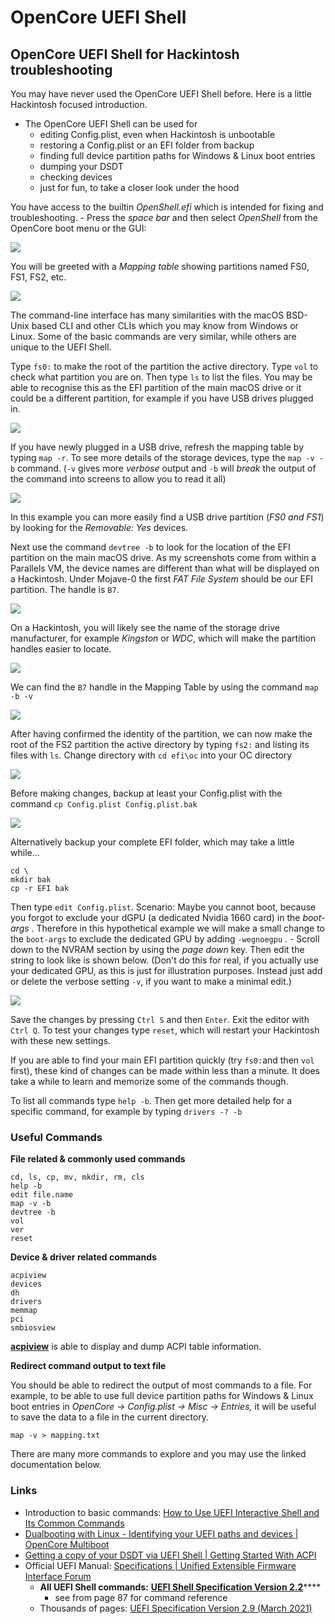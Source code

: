 # OpenCore UEFI Shell

## OpenCore UEFI Shell for Hackintosh troubleshooting

You may have never used the OpenCore UEFI Shell before. Here is a little Hackintosh focused introduction.

* The OpenCore UEFI Shell can be used for
  * editing Config.plist, even when Hackintosh is unbootable
  * restoring a Config.plist or an EFI folder from backup
  * finding full device partition paths for Windows & Linux boot entries
  * dumping your DSDT
  * checking devices
  * just for fun, to take a closer look under the hood

You have access to the builtin _OpenShell.efi_ which is intended for fixing and troubleshooting. - Press the _space bar_ and then select _OpenShell_ from the OpenCore boot menu or the GUI:

![](../.gitbook/assets/image.png)

You will be greeted with a _Mapping table_ showing partitions named FS0, FS1, FS2, etc.&#x20;

![](../.gitbook/assets/EFI-mapping-table.png)

The command-line interface has many similarities with the macOS BSD-Unix based CLI and other CLIs which you may know from Windows or Linux. Some of the basic commands are very similar, while others are unique to the UEFI Shell.

Type `fs0:` to make the root of the partition the active directory. Type `vol` to check what partition you are on. Then type `ls` to list the files. You may be able to recognise this as the EFI partition of the main macOS drive or it could be a different partition, for example if you have USB drives plugged in.&#x20;

![](../.gitbook/assets/EFI-shell-show-volume.png)

If you have newly plugged in a USB drive, refresh the mapping table by typing `map -r`. To see more details of the storage devices, type the `map -v -b` command. (`-v` gives more _verbose_ output and `-b` will _break_ the output of the command into screens to allow you to read it all)

![](../.gitbook/assets/EFI-mapping-detail.png)

In this example you can more easily find a USB drive partition (_FS0 and FS1_) by looking for the _Removable: Yes_ devices.

Next use the command `devtree -b` to look for the location of the EFI partition on the main macOS drive. As my screenshots come from within a Parallels VM, the device names are different than what will be displayed on a Hackintosh. Under Mojave-0 the first _FAT File System_ should be our EFI partition. The handle is `B7`.

![](<../.gitbook/assets/image (1).png>)

On a Hackintosh, you will likely see the name of the storage drive manufacturer, for example _Kingston_ or _WDC_, which will make the partition handles easier to locate.&#x20;

![](../.gitbook/assets/B50A9159-DCD2-4B82-9C01-3305771D4C24.png)

We can find the `B7` handle in the Mapping Table by using the command `map -b -v`&#x20;

![](../.gitbook/assets/EFI-shell-mapping-lookup.png)

After having confirmed the identity of the partition, we can now make the root of the FS2 partition the active directory by typing `fs2:` and listing its files with `ls`. Change directory with `cd efi\oc` into your OC directory

![](../.gitbook/assets/EFI-shell-list-OC.png)

Before making changes, backup at least your Config.plist with the command `cp Config.plist Config.plist.bak`&#x20;

![](../.gitbook/assets/EFI-shell-backup-config.png)

Alternatively backup your complete EFI folder, which may take a little while...

```
cd \
mkdir bak
cp -r EFI bak
```

Then type `edit Config.plist`. Scenario: Maybe you cannot boot, because you forgot to exclude your dGPU (a dedicated Nvidia 1660 card) in the _boot-args_ . Therefore in this hypothetical example we will make a small change to the `boot-args` to exclude the dedicated GPU by adding `-wegnoegpu` . - Scroll down to the NVRAM section by using the _page down_ key. Then edit the string to look like is shown below. (Don't do this for real, if you actually use your dedicated GPU, as this is just for illustration purposes. Instead just add or delete the verbose setting `-v`, if you want to make a minimal edit.)

![](../.gitbook/assets/EFI-shell-edit-config.png)

Save the changes by pressing `Ctrl S` and then `Enter`. Exit the editor with `Ctrl Q`. To test your changes type `reset`, which will restart your Hackintosh with these new settings.

If you are able to find your main EFI partition quickly (try `fs0:`and then `vol` first), these kind of changes can be made within less than a minute. It does take a while to learn and memorize some of the commands though.

To list all commands type `help -b`. Then get more detailed help for a specific command, for example by typing `drivers -? -b`

### Useful Commands

**File related & commonly used commands**

```
cd, ls, cp, mv, mkdir, rm, cls
help -b
edit file.name
map -v -b
devtree -b
vol
ver
reset
```

**Device & driver related commands**

```
acpiview
devices
dh
drivers
memmap
pci
smbiosview
```

[**acpiview**](opencore-uefi-shell/acpiview.md) is able to display and dump ACPI table information.

**Redirect command output to text file**

You should be able to redirect the output of most commands to a file. For example, to be able to use full device partition paths for Windows & Linux boot entries in _OpenCore -> Config.plist -> Misc -> Entries,_ it will be useful to save the data to a file in the current directory.&#x20;

```
map -v > mapping.txt
```

There are many more commands to explore and you may use the linked documentation below.

### Links

* Introduction to basic commands: [How to Use UEFI Interactive Shell and Its Common Commands](https://linuxhint.com/use-uefi-interactive-shell-and-its-common-commands/#9)
* [Dualbooting with Linux - Identifying your UEFI paths and devices | OpenCore Multiboot](https://dortania.github.io/OpenCore-Multiboot/oc/linux.html#method-c-chainloading-the-kernel-must-support-efistub)
* [Getting a copy of your DSDT via UEFI Shell | Getting Started With ACPI](https://dortania.github.io/Getting-Started-With-ACPI/Manual/dump.html#uefi-shell)
* Official UEFI Manual: [Specifications | Unified Extensible Firmware Interface Forum](https://uefi.org/specifications)
  * **All UEFI Shell commands:** [**UEFI Shell Specification Version 2.2**](http://www.uefi.org/sites/default/files/resources/UEFI\_Shell\_2\_2.pdf)****
    * see from page 87 for command reference
  * Thousands of pages: [UEFI Specification Version 2.9 (March 2021)](https://uefi.org/sites/default/files/resources/UEFI\_Spec\_2\_9\_2021\_03\_18.pdf)
